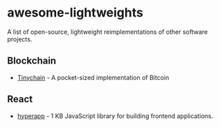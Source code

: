 # awesome-lightweights
A list of open-source, lightweight reimplementations of other software projects.

## Blockchain

- [Tinychain](https://github.com/jamesob/tinychain) - A pocket-sized implementation of Bitcoin 

## React

- [hyperapp](https://github.com/hyperapp/hyperapp) - 1 KB JavaScript library for building frontend applications.

